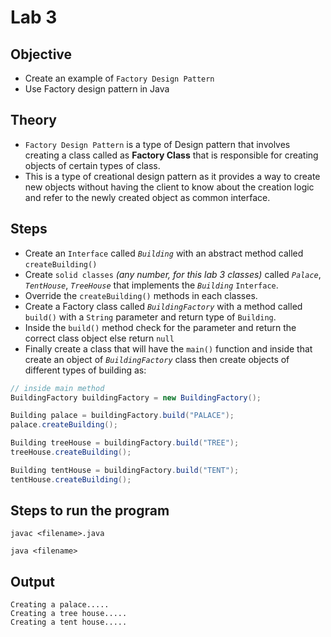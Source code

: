 # Lab 3

## Objective

- Create an example of `Factory Design Pattern`
- Use Factory design pattern in Java


## Theory

- `Factory Design Pattern` is a type of Design pattern that involves creating a class called as **Factory Class** that is responsible for creating objects of certain types of class.
- This is a type of creational design pattern as it provides a way to create new objects without having the client to know about the creation logic and refer to the newly created object as common interface.

## Steps

- Create an `Interface` called *`Building`* with an abstract method called `createBuilding()`
- Create `solid classes` *(any number, for this lab 3 classes)* called *`Palace`*, *`TentHouse`*, *`TreeHouse`* that implements the *`Building`* `Interface`.
- Override the `createBuilding()` methods in each classes.
- Create a Factory class called *`BuildingFactory`* with a method called `build()` with a `String` parameter and return type of `Building`.
- Inside the `build()` method check for the parameter and return the correct class object else return `null`
- Finally create a class that will have the `main()` function and inside that create an object of *`BuildingFactory`* class then create objects of different types of building as:

```java
// inside main method
BuildingFactory buildingFactory = new BuildingFactory();

Building palace = buildingFactory.build("PALACE");
palace.createBuilding();

Building treeHouse = buildingFactory.build("TREE");
treeHouse.createBuilding();

Building tentHouse = buildingFactory.build("TENT");
tentHouse.createBuilding();
```

## Steps to run the program

```
javac <filename>.java

java <filename>
```

## Output

```
Creating a palace.....
Creating a tree house.....
Creating a tent house.....
```